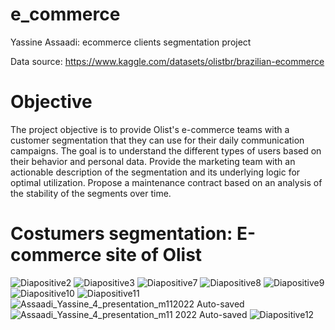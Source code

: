 # e_commerce

Yassine Assaadi: ecommerce clients segmentation project

Data source: https://www.kaggle.com/datasets/olistbr/brazilian-ecommerce

# Objective
The project objective is to provide Olist's e-commerce teams with a customer segmentation that they can use for their daily communication campaigns.
The goal is to understand the different types of users based on their behavior and personal data.
Provide the marketing team with an actionable description of the segmentation and its underlying logic for optimal utilization. 
Propose a maintenance contract based on an analysis of the stability of the segments over time.

# Costumers segmentation: E-commerce site of Olist

![Diapositive2](https://github.com/Yassaadi/e_commerce/assets/106546639/07d84c61-f326-452d-bf0e-031a6dd7b7ad)
![Diapositive3](https://github.com/Yassaadi/e_commerce/assets/106546639/d6a798dc-bd1a-404f-97cb-d96b7fcc5f65)
![Diapositive7](https://github.com/Yassaadi/e_commerce/assets/106546639/d84db94b-bf46-4c03-92c1-1d4c62c5639d)
![Diapositive8](https://github.com/Yassaadi/e_commerce/assets/106546639/a9a0966a-f1f4-4076-a463-9c9c04e84cd0)
![Diapositive9](https://github.com/Yassaadi/e_commerce/assets/106546639/4d6cb009-5937-4c68-94b1-3a2d4f44553b)
![Diapositive10](https://github.com/Yassaadi/e_commerce/assets/106546639/4f6918df-c47d-46cb-af68-366db013663a)
![Diapositive11](https://github.com/Yassaadi/e_commerce/assets/106546639/fc234f70-9532-4ba1-bb0b-0661ab9ff8f4)
![Assaadi_Yassine_4_presentation_m112022  Auto-saved](https://github.com/Yassaadi/e_commerce/assets/106546639/576ddc91-9fc8-4633-a0ab-d6b70e2b5baf)
![Assaadi_Yassine_4_presentation_m11 2022  Auto-saved](https://github.com/Yassaadi/e_commerce/assets/106546639/798f7663-0654-4360-984a-3d973be853ee)
![Diapositive12](https://github.com/Yassaadi/e_commerce/assets/106546639/3d1a47f5-7fcf-4761-9242-a9262e38df37)
